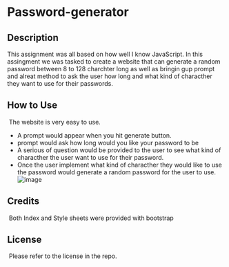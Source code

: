 # Password-generator

## Description
​This assignment was all based on how well I know JavaScript. In this assingment we was tasked to create a website that can generate a random password 
between 8 to 128 charchter long as well as bringin gup prompt and alreat method to ask the user how long and what kind of characther they want to use for 
their passwords. 
## How to Use 
​
The website is very easy to use. 
​
- A prompt would appear when you hit generate button.
- prompt would ask how long would you like your password to be
- A serious of question would be provided to the user to see what kind of characther the user want to use for their password.
- Once the user implement what kind of characther they would like to use the password would generate a random password for the user to use. 
​![image](https://github.com/AleSolis24/Password-generator/assets/139823994/10311003-896c-4859-9782-ef17c3ed1722)

## Credits 
​
Both Index and Style sheets were provided with bootstrap 
​
## License 
​
Please refer to the license in the repo.
